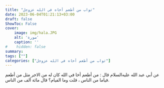 ```yaml
---
title: "ثواب من أطعم أخاه في الله عزوجل"
date: 2023-06-04T01:21:13+03:00
draft: false
ShowToc: False
cover:
    image: img/hala.JPG
    alt: 'صورة'
    caption: ''
#    hidden: false
summary: 
tags: [""]
categories: ["ثواب من أطعم أخاه في الله عزوجل"]
---
```

عن أبي عبد الله عليه‌السلام قال : من أطعم أخا في
الله كان له من الاجر مثل من أطعم فياما من الناس ، قلت وما الفيام؟
قال مائة ألف من الناس.

